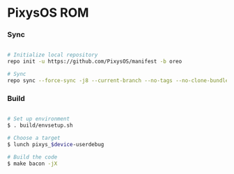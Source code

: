 # PixysOS ROM #

### Sync ###

```bash

# Initialize local repository
repo init -u https://github.com/PixysOS/manifest -b oreo

# Sync
repo sync --force-sync -j8 --current-branch --no-tags --no-clone-bundle --optimized-fetch --prune
```

### Build ###

```bash

# Set up environment
$ . build/envsetup.sh

# Choose a target
$ lunch pixys_$device-userdebug

# Build the code
$ make bacon -jX
```
